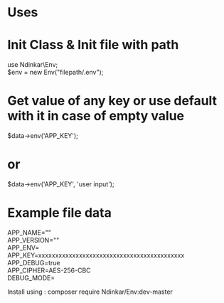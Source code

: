 # Uses

# Init Class & Init file with path<br/>
use Ndinkar\Env;<br/>
$env = new Env("filepath/.env");<br/>

# Get value of any key or use default with it in case of empty value<br/>
$data->env('APP_KEY');<br/>
# or<br/>
$data->env('APP_KEY', 'user input');<br/>

# Example file data<br/>
APP_NAME=""<br/>
APP_VERSION=""<br/>
APP_ENV=<br/>
APP_KEY=xxxxxxxxxxxxxxxxxxxxxxxxxxxxxxxxxxxxxxxxxxx<br/>
APP_DEBUG=true<br/>
APP_CIPHER=AES-256-CBC<br/>
DEBUG_MODE= <br/>

Install using : composer require Ndinkar/Env:dev-master